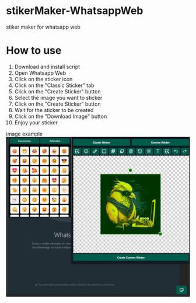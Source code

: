 # stikerMaker-WhatsappWeb
stiker maker for whatsapp web

# How to use

1. Download and install script
2. Open Whatsapp Web
3. Click on the sticker icon
4. Click on the "Classic Sticker" tab
5. Click on the "Create Sticker" button
6. Select the image you want to sticker
7. Click on the "Create Sticker" button
8. Wait for the sticker to be created
9. Click on the "Download Image" button
10. Enjoy your sticker

image example
![image](https://github.com/DeveloperMDCM/StickerMaker-WhatsappWeb/blob/main/image.png)

